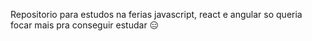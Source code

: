 Repositorio para estudos na ferias
javascript, react e angular
so queria focar mais pra conseguir estudar 😑